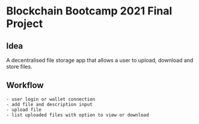 # Blockchain Bootcamp 2021 Final Project

## Idea 

A decentralised file storage app that allows a user to upload, download and store files. 


## Workflow

	- user login or wallet connection 
	- add file and description input 
	- upload file 
	- list uploaded files with option to view or download
	



